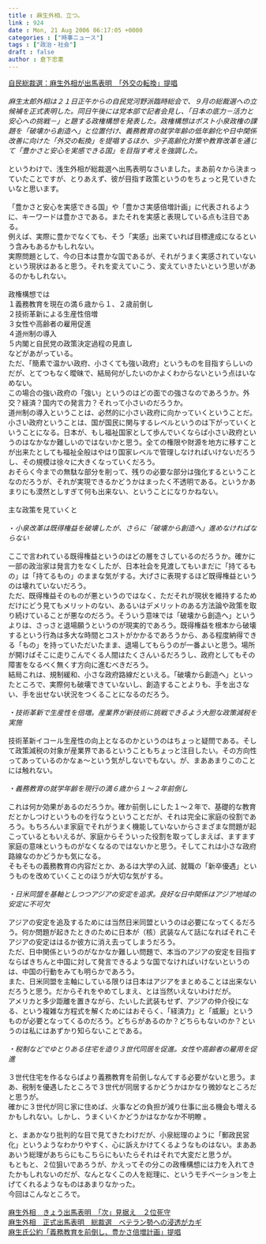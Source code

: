 ```yaml
---
title : 麻生外相、立つ。
link : 924
date : Mon, 21 Aug 2006 06:17:05 +0000
categories : ["時事ニュース"]
tags : ["政治・社会"]
draft : false
author : 倉下忠憲
---
```


<A HREF="http://www.mainichi-msn.co.jp/today/news/20060821k0000e010079000c.html" TARGET="_blank">自民総裁選：麻生外相が出馬表明　「外交の転換」提唱</A><BR><BR><I>麻生太郎外相は２１日正午からの自民党河野派臨時総会で、９月の総裁選への立候補を正式表明した。同日午後には党本部で記者会見し、「日本の底力－活力と安心への挑戦－」と題する政権構想を発表した。政権構想はポスト小泉政権の課題を「破壊から創造へ」と位置付け、義務教育の就学年齢の低年齢化や日中関係改善に向けた「外交の転換」を提唱するほか、少子高齢化対策や教育改革を通じて「豊かさと安心を実感できる国」を目指す考えを強調した。</I><BR><BR>というわけで、浅生外相が総裁選へ出馬表明なさいました。まあ前々から決まっていたことですが、とりあえず、彼が目指す政策というのをちょっと見ていきたいなと思います。<BR><BR>「豊かさと安心を実感できる国」や「豊かさ実感倍増計画」に代表されるように、キーワードは豊かさである。またそれを実感と表現している点も注目である。<BR>例えば、実際に豊かでなくても、そう「実感」出来ていれば目標達成になるという含みもあるかもしれない。<BR>実際問題として、今の日本は豊かな国であるが、それがうまく実感されていないという現状はあると思う。それを変えていこう、変えていきたいという思いがあるのかもしれない。<BR><BR>政権構想では<BR>１義務教育を現在の満６歳から１、２歳前倒し<BR>２技術革新による生産性倍増<BR>３女性や高齢者の雇用促進<BR>４道州制の導入<BR>５内閣と自民党の政策決定過程の見直し<BR>などがあがっている。<BR>ただ、「簡素で温かい政府、小さくても強い政府」というものを目指すらしいのだが、とてつもなく曖昧で、結局何がしたいのかよくわからないという点はいなめない。<BR>この場合の強い政府の「強い」というのはどの面での強さなのであろうか。外交？経済？国内での発言力？それって小さいのだろうか。<BR>道州制の導入ということは、必然的に小さい政府に向かっていくということだ。<BR>小さい政府ということは、国が国民に関与するレベルというのは下がっていくということになる。日本が、もし福祉国家として歩んでいくならば小さい政府というのはなかなか難しいのではないかと思う。全ての権限や財源を地方に移すことが出来たとしても福祉全般はやはり国家レベルで管理しなければいけないだろうし、その規模は徐々に大きくなっていくだろう。<BR>おそらく今までの無駄な部分を削って、残りの必要な部分は強化するということなのだろうが、それが実現できるかどうかはまったく不透明である。というかあまりにも漠然としすぎて何も出来ない、ということになりかねない。<BR><BR>主な政策を見ていくと<BR><BR>・<I>小泉改革は既得権益を破壊したが、さらに「破壊から創造へ」進めなければならない</I><BR><BR>ここで言われている既得権益というのはどの層をさしているのだろうか。確かに一部の政治家は発言力をなくしたが、日本社会を見渡してもいまだに「持てるもの」は「持てるもの」のままな気がする。大げさに表現するほど既得権益というのは壊れていないだろう。<BR>ただ、既得権益そのものが悪というのではなく、ただそれが現状を維持するためだけにどう見てもメリットのない、あるいはデメリットのある方法論や政策を取り続けていることが悪なのだろう。そういう意味では「破壊から創造へ」というよりは、さっさと退場願うというのが現実的であろう。既得権益を根本から破壊するという行為は多大な時間とコストがかかるであろうから、ある程度納得できる「もの」を持っていただいたまま、退場してもらうのが一番よいと思う。場所が開けばそこに走りこんでくる人間はたくさんいるだろうし、政府としてもその障害をなるべく無くす方向に進むべきだろう。<BR>結局これは、規制緩和、小さな政府路線だといえる。「破壊から創造へ」といったところで、実際何も破壊できていないし、創造することよりも、手を出さない、手を出せない状況をつくることになるのだろう。<BR><BR><I>・技術革新で生産性を倍増。産業界が新技術に挑戦できるよう大胆な政策減税を実施</I><BR><BR>技術革新イコール生産性の向上となるのかというのはちょっと疑問である。そして政策減税の対象が産業界であるということもちょっと注目したい。その方向性ってあっているのかなぁ～という気がしないでもない。が、まああまりこのことには触れない。<BR><BR><I>・義務教育の就学年齢を現行の満６歳から１～２年前倒し</I><BR><BR>これは何か効果があるのだろうか。確か前倒しにした１～２年で、基礎的な教育だとかしつけというものを行なうということだが、それは完全に家庭の役割であろう。もちろんいま家庭でそれがうまく機能していないからさまざまな問題が起こっているともいえるが、家庭からそういった役割を取ってしまえば、ますます家庭の意味というものがなくなるのではないかと思う。そしてこれは小さな政府路線なのかどうかも気になる。<BR>そもそもの義務教育の内容だとか、あるは大学の入試、就職の「新卒優遇」というものを改めていくことのほうが大切な気がする。<BR><BR><I>・日米同盟を基軸としつつアジアの安定を追求。良好な日中関係はアジア地域の安定に不可欠</I><BR><BR>アジアの安定を追及するためには当然日米同盟というのは必要になってくるだろう。何か問題が起きたときのために日本が（核）武装なんて話になればそれこそアジアの安定ははるか彼方に消え去ってしまうだろう。<BR>ただ、日中関係というのがなかなか難しい問題で、本当のアジアの安定を目指すならばきちんと中国に対して発言できるような国でなければいけないというのは、中国の行動をみても明らかであろう。<BR>また、日米同盟を主軸にしている限りは日本はアジアをまとめることは出来ないだろうと思う。だからそれをやめてしまえ、とは当然いえないわけだが。<BR>アメリカと多少距離を置きながら、たいした武装もせず、アジアの仲介役になる、という複雑な方程式を解くためにはおそらく、「経済力」と「威厳」というものが必要となってくるのだろう。どちらがあるのか？どちらもないのか？というのは私にはあずかり知らないことである。<BR><BR><I>・税制などでゆとりある住宅を造り３世代同居を促進。女性や高齢者の雇用を促進</I><BR><BR>３世代住宅を作るならばより義務教育を前倒しなんてする必要がないと思う。まあ、税制を優遇したところで３世代が同居するかどうかはかなり微妙なところだと思うが。<BR>確かに３世代が同じ家に住めば、火事などの負担が減り仕事に出る機会も増えるかもしれない。しかし、うまくいくかどうかはなかなか不明瞭
。<BR><BR>と、まあかなり批判的な目で見てきたわけだが、小泉総理のように「郵政民営化」というようなわかりやすく、心に訴えかけてくるようなものはない。まあああいう総理があちらにもこちらにもいたらそれはそれで大変だと思うが。<BR>もともと、２位狙いであろうが、かえってその分この政権構想には力を入れてきたかもしれないのだが、なんとなくこの人を総理に、というモチベーションを上げてくれるようなものはあまりなかった。<BR>今回はこんなところで。<BR><BR><A HREF="http://www.iza.ne.jp/news/newsarticle/politics/politicsit/15810/" TARGET="_blank">麻生外相　きょう出馬表明　「次」見据え　２位死守</A><BR><A HREF="http://www.iza.ne.jp/news/newsarticle/politics/politicsit/15849/" TARGET="_blank">麻生外相　正式出馬表明　総裁選　ベテラン勢への浸透がカギ</A><BR><A HREF="http://www.iza.ne.jp/news/newsarticle/15413/" TARGET="_blank">麻生氏公約「義務教育を前倒し、豊かさ倍増計画」提唱</A><BR><br><br>
